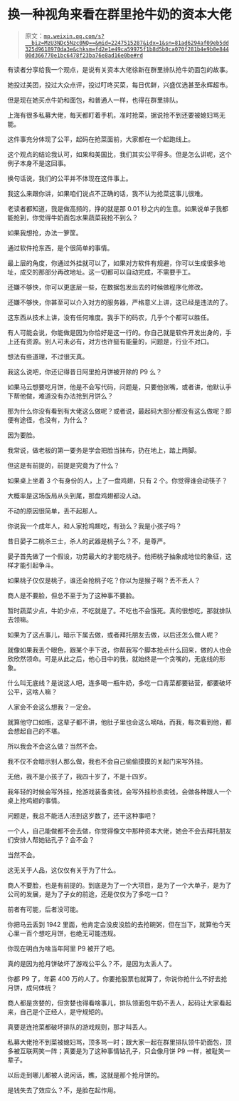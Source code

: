 # 换一种视角来看在群里抢牛奶的资本大佬

> 原文：[`mp.weixin.qq.com/s?__biz=MzU3NDc5Nzc0NQ==&mid=2247515287&idx=1&sn=81ad6294af09eb5dd325d9618970da3e&chksm=fd2e1e49ca59975f1b8d5b0ca070f281b4e9b8e84400d366770e1bc6478f23ba76e8ad16e0be#rd`](http://mp.weixin.qq.com/s?__biz=MzU3NDc5Nzc0NQ==&mid=2247515287&idx=1&sn=81ad6294af09eb5dd325d9618970da3e&chksm=fd2e1e49ca59975f1b8d5b0ca070f281b4e9b8e84400d366770e1bc6478f23ba76e8ad16e0be#rd)

有读者分享给我一个观点，是说有关资本大佬徐新在群里排队抢牛奶面包的故事。 

她投过美团，投过大众点评，投过叮咚买菜，每日优鲜，兴盛优选甚至永辉超市。 

但是现在她买点牛奶和面包，和普通人一样，也得在群里排队。

上海有很多私募大佬，每天都盯着手机，准时抢菜，据说抢不到还要被媳妇骂无能。 

这件事充分体现了公平，起码在抢菜面前，大家都在一个起跑线上。 

这个观点的结论我认可，如果和美国比，我们其实公平得多。但是怎么讲呢，这个例子本身不是这回事。 

换句话说，我们的公平并不体现在这件事上。

我这么来跟你讲，如果咱们说点不正确的话，我不认为抢菜这事儿很难。 

老读者都知道，我是做高频的，挣的就是那 0.01 秒之内的生意。如果说单子我都能抢到，你觉得牛奶面包水果蔬菜我抢不到么？ 

如果我想抢，办法一箩筐。 

通过软件抢东西，是个很简单的事情。

最上层的角度，你通过外挂就可以了，如果对方软件有规避，你可以生成很多地址，成交的那部分再改地址。这一切都可以自动完成，不需要手工。 

还嫌不够快，你可以更底层一些，在数据包发出去的时候做程序化修改。 

还嫌不够快，你甚至可以介入对方的服务器，严格意义上讲，这已经是违法的了。

这东西从技术上讲，没有任何难度。我手下的码农，几乎个个都可以胜任。

有人可能会说，你能做是因为你恰好是这一行的。你自己就是软件开发出身的，手上还有资源。别人可未必有，对方也许挺有能量的，问题是，行业不对口。 

想法有些道理，不过很天真。

我这么说吧，你还记得昔日阿里抢月饼被开除的 P9 么？

如果马云想要吃月饼，他是不会写代码，问题是，只要他张嘴，或者讲，他默认手下帮他做，难道没有办法抢到月饼么？ 

那为什么你没有看到有大佬这么做呢？或者说，最起码大部分都没有这么做呢？即便有途径，也没有，为什么？

因为要脸。

我常说，做老板的第一要务是学会把脸当抹布，扔在地上，踏上两脚。 

但这是有前提的，前提是究竟为了什么？

如果桌上坐着 3 个有身份的人，上了一盘鸡翅，只有 2 个。你觉得谁会动筷子？

大概率是这场饭局从头到尾，那盘鸡翅都没人动。

不动的原因很简单，丢不起那人。

你说我一个成年人，和人家抢鸡翅吃，有劲么？我是小孩子吗？ 

昔日晏子二桃杀三士，杀人的武器是桃子么？不，是尊严。

晏子首先做了一个假设，功劳最大的才能吃桃子。他把桃子抽象成地位的象征，这样才能引起争斗。

如果桃子仅仅是桃子，谁还会抢桃子吃？你以为是猴子啊？丢不丢人？

商人是不要脸，但总不至于为了这种事不要脸。 

暂时蔬菜少点，牛奶少点，不吃就是了。不吃也不会饿死。真的很想吃，那就排队去领嘛。 

如果为了这点事儿，暗示下属去做，或者拜托朋友去做，以后还怎么做人呢？ 

就像如果我丢个眼色，跟某个手下说，你帮我写个脚本抢点什么回来，做的人也会欣欣然领命。可是从此之后，他心目中的我，就始终是一个贪嘴的，无底线的形象。

什么叫无底线？是说这人吧，连多喝一瓶牛奶，多吃一口青菜都要钻营，都要破坏公平，这啥人嘛？ 

人家会不会这么想我？一定会。

就算他守口如瓶，这辈子都不讲，他肚子里也会这么嘀咕，而我，每次看到他，都会想起自己的不堪。 

所以我会不会这么做？当然不会。 

我不仅不会暗示别人那么做，我也不会自己偷偷摸摸的关起门来写外挂。 

无他，我不是小孩子了，我四十岁了，不是十四岁。

我年轻的时候会写外挂，抢游戏装备卖钱，会写外挂秒杀卖钱，会做各种跟人一个桌上抢鸡翅的事情。 

问题是，我总不能活人活到这岁数了，还干这种事吧？

一个人，自己能做都不会去做，你觉得像文中那种资本大佬，她会不会去拜托朋友们安排人帮她钻孔子？会不会？ 

当然不会。

这无关于人品，这仅仅有关于为了什么。 

商人不要脸，也是有前提的。到底是为了一个大项目，是为了一个大单子，是为了公司的发展，是为了子女的前途，还是仅仅为了多吃一口？

前者有可能，后者没可能。 

你把马云丢到 1942 里面，他肯定会没皮没脸的去抢碗粥，但在当下，就算他今天心里一百个想吃月饼，也绝无可能违规。

你现在明白为啥当年阿里 P9 被开了吧。

真的是因为抢月饼破坏了游戏公平么？不，是因为太丢人了。

你都 P9 了，年薪 400 万的人了。你要抢股票也就算了，你说你抢什么不好去抢月饼，成何体统？

商人都是贪婪的，但贪婪也得看啥事儿，排队领面包牛奶不丢人，起码让大家看起来，自己是个正经人，是守规矩的。 

真要是连抢菜都破坏排队的游戏规则，那才叫丢人。 

私募大佬抢不到菜被媳妇骂，顶多骂一时；跟大家一起在群里排队领牛奶面包，顶多被互联网笑一阵；真要是为了这种事情钻孔子，只会像月饼 P9 一样，被耻笑一辈子。

以后走到哪儿都被人说闲话，瞧，这就是那个抢月饼的。

是钱失去了效应么？不，是脸在起作用。